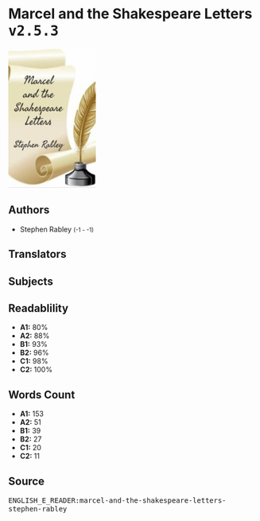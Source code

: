 # Marcel and the Shakespeare Letters <kbd>v2.5.3</kbd>

![](./cover.medium.jpg "")

## Authors


 - Stephen Rabley <small>(-1 - -1)</small>

## Translators



## Subjects



## Readablility


 - **A1:** 80%
 - **A2:** 88%
 - **B1:** 93%
 - **B2:** 96%
 - **C1:** 98%
 - **C2:** 100%

## Words Count


 - **A1:** 153
 - **A2:** 51
 - **B1:** 39
 - **B2:** 27
 - **C1:** 20
 - **C2:** 11

## Source


<kbd>ENGLISH_E_READER:marcel-and-the-shakespeare-letters-stephen-rabley</kbd>
